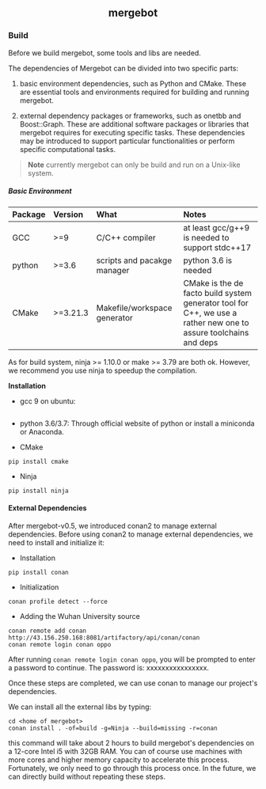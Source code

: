 <h2 align="center">mergebot</h2>

### Build

Before we build mergebot, some tools and libs are needed.

The dependencies of Mergebot can be divided into two specific parts:

1. basic environment dependencies, such as Python and CMake. These are essential
   tools and environments required for building and running mergebot.

2. external dependency packages or frameworks, such as onetbb and Boost::Graph.
   These are additional software packages or libraries that mergebot requires
   for executing specific tasks. These dependencies may be introduced to support
   particular functionalities or perform specific computational tasks.

> **Note**
> currently mergebot can only be build and run on a Unix-like system.

##### Basic Environment

| Package | Version   | What                         | Notes                                                                                                            |
|---------|:----------|:-----------------------------|:-----------------------------------------------------------------------------------------------------------------|
| GCC     | \>=9      | C/C++ compiler               | at least gcc/g++9 is needed to support stdc++17                                                                  |
| python  | \>=3.6    | scripts and pacakge manager  | python 3.6 is needed                                                                                             |
| CMake   | \>=3.21.3 | Makefile/workspace generator | CMake is the de facto build system generator tool for C++, we use a rather new one to assure toolchains and deps |

As for build system, ninja >= 1.10.0 or make >= 3.79 are both ok.
However, we recommend you use ninja to speedup the compilation.

**Installation**

+ gcc 9 on ubuntu:

```shell
```

+ python 3.6/3.7:
  Through official website of python or install a miniconda or Anaconda.

+ CMake

```shell
pip install cmake
```

+ Ninja

```shell
pip install ninja
```

#### External Dependencies

After mergebot-v0.5, we introduced conan2 to manage external dependencies.
Before using conan2 to manage external dependencies, we need to install and
initialize it:

+ Installation

```shell
pip install conan
```

+ Initialization

```shell
conan profile detect --force
```

+ Adding the Wuhan University source

```shell
conan remote add conan http://43.156.250.168:8081/artifactory/api/conan/conan
conan remote login conan oppo
```

After running `conan remote login conan oppo`, you will be prompted to enter a
password to continue. The password is: xxxxxxxxxxxxxxxx.

Once these steps are completed, we can use conan to manage our project's
dependencies.

We can install all the external libs by typing:

```shell
cd <home of mergebot>
conan install . -of=build -g=Ninja --build=missing -r=conan
```

this command will take about 2 hours to build mergebot's dependencies on a
12-core Intel i5 with 32GB RAM. You can of course use machines with more cores
and higher memory capacity to accelerate this process. Fortunately, we only need
to go through this process once. In the future, we can directly build without
repeating these steps.





